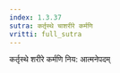 ```yaml
---
index: 1.3.37
sutra: कर्तृस्थे चाशरीरे कर्मणि
vritti: full_sutra
---
```


कर्तृस्थे शरीरे कर्मणि निय: आत्मनेपदम् 